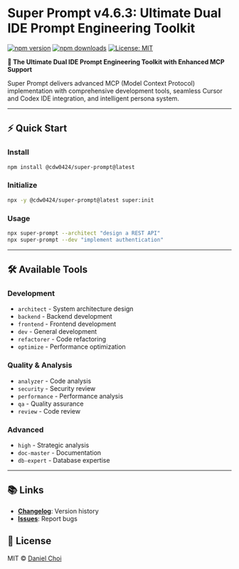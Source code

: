 # Super Prompt v4.6.3: Ultimate Dual IDE Prompt Engineering Toolkit

[![npm version](https://img.shields.io/npm/v/@cdw0424/super-prompt.svg)](https://www.npmjs.com/package/@cdw0424/super-prompt)
[![npm downloads](https://img.shields.io/npm/dm/@cdw0424/super-prompt.svg)](https://www.npmjs.com/package/@cdw0424/super-prompt)
[![License: MIT](https://img.shields.io/badge/License-MIT-yellow.svg)](https://opensource.org/licenses/MIT)

**🚀 The Ultimate Dual IDE Prompt Engineering Toolkit with Enhanced MCP
Support**

Super Prompt delivers advanced MCP (Model Context Protocol) implementation with
comprehensive development tools, seamless Cursor and Codex IDE integration, and
intelligent persona system.

---

## ⚡ Quick Start

### Install

```bash
npm install @cdw0424/super-prompt@latest
```

### Initialize

```bash
npx -y @cdw0424/super-prompt@latest super:init
```

### Usage

```bash
npx super-prompt --architect "design a REST API"
npx super-prompt --dev "implement authentication"
```

---

## 🛠️ Available Tools

### Development

- `architect` - System architecture design
- `backend` - Backend development
- `frontend` - Frontend development
- `dev` - General development
- `refactorer` - Code refactoring
- `optimize` - Performance optimization

### Quality & Analysis

- `analyzer` - Code analysis
- `security` - Security review
- `performance` - Performance analysis
- `qa` - Quality assurance
- `review` - Code review

### Advanced

- `high` - Strategic analysis
- `doc-master` - Documentation
- `db-expert` - Database expertise

---

## 📚 Links

- **[Changelog](CHANGELOG.md)**: Version history
- **[Issues](https://github.com/cdw0424/super-prompt/issues)**: Report bugs

## 📄 License

MIT © [Daniel Choi](https://github.com/cdw0424)
